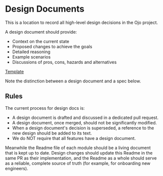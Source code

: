 # Design Documents

This is a location to record all high-level design decisions in the Ojo
project.

A design document should provide:

- Context on the current state
- Proposed changes to achieve the goals
- Detailed reasoning
- Example scenarios
- Discussions of pros, cons, hazards and alternatives

[Template](./TEMPLATE.md)

Note the distinction between a design document and a spec below.

## Rules

The current process for design docs is:

- A design document is drafted and discussed in a dedicated pull request.
- A design document, once merged, should not be significantly modified.
- When a design document's decision is superseded, a reference to the new design should be added to its text.
- We do NOT require that all features have a design document.

Meanwhile the Readme file of each module should be a living document that is kept up to date. Design changes should update this Readme in the same PR as their implementation, and the Readme as a whole should serve as a reliable, complete source of truth (for example, for onboarding new engineers).

